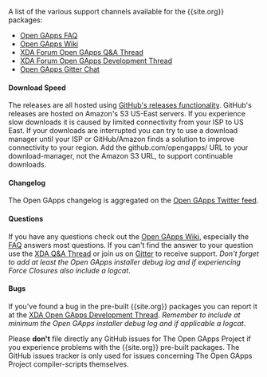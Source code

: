 A list of the various support channels available for the {{site.org}} packages:

* [Open GApps FAQ]({{site.support.faq}})
* [Open GApps Wiki]({{site.support.wiki}})
* [XDA Forum Open GApps Q&A Thread]({{site.support.xdaqa}})
* [XDA Forum Open GApps Development Thread]({{site.support.xdadev}})
* [Open GApps Gitter Chat]({{site.support.gitter}})

#### Download Speed
The releases are all hosted using [GitHub's releases functionality](https://help.github.com/articles/about-releases/). GitHub's releases are hosted on Amazon's S3 US-East servers. If you experience slow downloads it is caused by limited connectivity from your ISP to US East. If your downloads are interrupted you can try to use a download manager until your ISP or GitHub/Amazon finds a solution to improve connectivity to your region. Add the github.com/opengapps/ URL to your download-manager, not the Amazon S3 URL, to support continuable downloads.

#### Changelog
The Open GApps changelog is aggregated on the [Open GApps Twitter feed](https://twitter.com/opengapps/).

#### Questions
If you have any questions check out the [Open GApps Wiki]({{site.support.wiki}}), especially the [FAQ]({{site.support.faq}}) answers most questions.
If you can't find the answer to your question use the [XDA Q&A Thread]({{site.support.xdaqa}}) or join us on [Gitter]({{site.support.gitter}}) to receive support. *Don't forget to add at least the Open GApps installer debug log and if experiencing Force Closures also include a logcat*.

#### Bugs
If you've found a bug in the pre-built {{site.org}} packages you can report it at the [XDA Open GApps Development Thread]({{site.support.xdadev}}). *Remember to include at minimum the Open GApps installer debug log and if applicable a logcat*.

Please **don't** file directly any GitHub issues for The Open GApps Project if you experience problems with the {{site.org}} pre-built packages. The GitHub issues tracker is only used for issues concerning The Open GApps Project compiler-scripts themselves.
